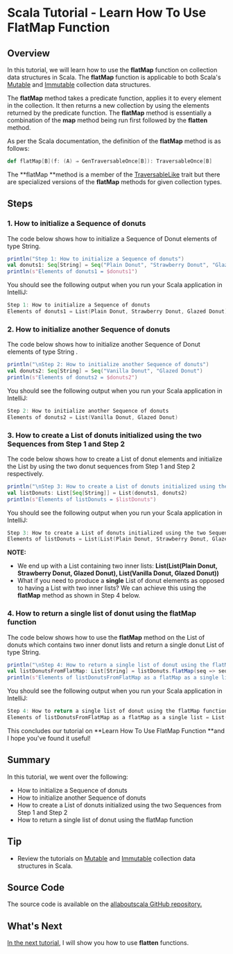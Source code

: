 # Scala Tutorial - Learn How To Use FlatMap Function


## Overview

In this tutorial, we will learn how to use the **flatMap** function on collection data structures in Scala. The **flatMap** function is applicable to both Scala's [Mutable](http://allaboutscala.com/tutorials/chapter-7-beginner-tutorial-using-scala-mutable-collection/) and [Immutable](http://allaboutscala.com/tutorials/chapter-6-beginner-tutorial-using-scala-immutable-collection/) collection data structures.

 

The **flatMap** method takes a predicate function, applies it to every element in the collection. It then returns a new collection by using the elements returned by the predicate function. The **flatMap** method is essentially a combination of the **map** method being run first followed by the **flatten** method.

 

As per the Scala documentation, the definition of the **flatMap** method is as follows:

```scala
def flatMap[B](f: (A) ⇒ GenTraversableOnce[B]): TraversableOnce[B]

```

 

The **flatMap **method is a member of the [TraversableLike](http://www.scala-lang.org/api/current/scala/collection/TraversableLike.html) trait but there are specialized versions of the **flatMap** methods for given collection types.

## Steps

### 1. How to initialize a Sequence of donuts

The code below shows how to initialize a Sequence of Donut elements of type String.

```scala
println("Step 1: How to initialize a Sequence of donuts")
val donuts1: Seq[String] = Seq("Plain Donut", "Strawberry Donut", "Glazed Donut")
println(s"Elements of donuts1 = $donuts1")

```

 

You should see the following output when you run your Scala application in IntelliJ:

```scala
Step 1: How to initialize a Sequence of donuts
Elements of donuts1 = List(Plain Donut, Strawberry Donut, Glazed Donut)

```

 

### 2. How to initialize another Sequence of donuts

The code below shows how to initialize another Sequence of Donut elements of type String .

```scala
println("\nStep 2: How to initialize another Sequence of donuts")
val donuts2: Seq[String] = Seq("Vanilla Donut", "Glazed Donut")
println(s"Elements of donuts2 = $donuts2")


```

You should see the following output when you run your Scala application in IntelliJ:

```scala
Step 2: How to initialize another Sequence of donuts
Elements of donuts2 = List(Vanilla Donut, Glazed Donut)

```

 

### 3. How to create a List of donuts initialized using the two Sequences from Step 1 and Step 2

The code below shows how to create a List of donut elements and initialize the List by using the two donut sequences from Step 1 and Step 2 respectively.

```scala
println("\nStep 3: How to create a List of donuts initialized using the two Sequences from Step 1 and Step 2")
val listDonuts: List[Seq[String]] = List(donuts1, donuts2)
println(s"Elements of listDonuts = $listDonuts")


```

You should see the following output when you run your Scala application in IntelliJ:

```scala
Step 3: How to create a List of donuts initialized using the two Sequences from Step 1 and Step 2
Elements of listDonuts = List(List(Plain Donut, Strawberry Donut, Glazed Donut), List(Vanilla Donut, Glazed Donut))


```

**NOTE:**

- We end up with a List containing two inner lists: **List(List(Plain Donut, Strawberry Donut, Glazed Donut), List(Vanilla Donut, Glazed Donut))**
- What if you need to produce a **single** List of donut elements as opposed to having a List with two inner lists? We can achieve this using the **flatMap** method as shown in Step 4 below.

### 4. How to return a single list of donut using the flatMap function

The code below shows how to use the **flatMap** method on the List of donuts which contains two inner donut lists and return a single donut List of type String.

```scala
println("\nStep 4: How to return a single list of donut using the flatMap function")
val listDonutsFromFlatMap: List[String] = listDonuts.flatMap(seq => seq)
println(s"Elements of listDonutsFromFlatMap as a flatMap as a single list = $listDonutsFromFlatMap")


```

You should see the following output when you run your Scala application in IntelliJ:

```scala
Step 4: How to return a single list of donut using the flatMap function
Elements of listDonutsFromFlatMap as a flatMap as a single list = List(Plain Donut, Strawberry Donut, Glazed Donut, Vanilla Donut, Glazed Donut)

```

 

This concludes our tutorial on **Learn How To Use FlatMap Function **and I hope you've found it useful!

 

## Summary

In this tutorial, we went over the following:

- How to initialize a Sequence of donuts
- How to initialize another Sequence of donuts
- How to create a List of donuts initialized using the two Sequences from Step 1 and Step 2
- How to return a single list of donut using the flatMap function

## Tip

- Review the tutorials on [Mutable](http://allaboutscala.com/tutorials/chapter-7-beginner-tutorial-using-scala-mutable-collection/) and [Immutable](http://allaboutscala.com/tutorials/chapter-6-beginner-tutorial-using-scala-immutable-collection/) collection data structures in Scala.

## Source Code

The source code is available on the [allaboutscala GitHub repository.](https://github.com/nadimbahadoor/allaboutscala)

 

## What's Next

[In the next tutorial](http://allaboutscala.com/tutorials/chapter-8-beginner-tutorial-using-scala-collection-functions/scala-flatten-function-example/), I will show you how to use **flatten** functions.